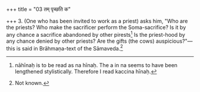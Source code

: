 +++
title = "03 तम् पृच्छति क"

+++
3. (One who has been invited to work as a priest) asks him, "Who are the priests? Who make the sacrificer perform the Soma-sacrifice? Is it by any chance a sacrifice abandoned by other pirests[^1] Is the priest-hood by any chance denied by other priests? Are the gifts (the cows) auspicious?"—this is said in Brāhmaṇa-text of the Sāmaveda.[^2]  


[^1]: nāhīnaḥ is to be read as na hīnaḥ. The a in na seems to have been lengthened stylistically. Therefore I read kaccina hīnaḥ.  

[^2]: Not known.  
